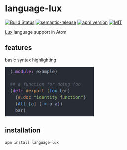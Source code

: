 # language-lux

[![Build Status](https://dev.azure.com/fabianachammer/language-lux/_apis/build/status/release?branchName=master&label=build)](https://dev.azure.com/fabianachammer/language-lux/_build/latest?definitionId=10&branchName=master)
[![semantic-release](https://img.shields.io/badge/%20%20%F0%9F%93%A6%F0%9F%9A%80-semantic--release-e10079.svg)](https://github.com/semantic-release/semantic-release)
[![apm version](https://img.shields.io/apm/v/language-lux)](https://atom.io/packages/language-lux)
[![MIT](https://img.shields.io/github/license/fachammer/tree-sitter-lux)](https://choosealicense.com/licenses/mit/)

[Lux](https://github.com/LuxLang/lux) language support in Atom

## features

basic syntax highlighting

![Syntax Highlighting Illustration](https://raw.githubusercontent.com/fachammer/language-lux/8443c55a06e828fcc5d8172d2826929282c95edd/docs/syntax-highlighting.png)

## installation

    apm install language-lux
